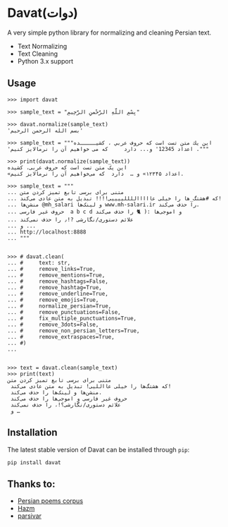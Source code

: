 Davat(دوات)
====

A very simple python library for normalizing and cleaning Persian text.

+ Text Normalizing
+ Text Cleaning
+ Python 3.x support


## Usage

```python3
>>> import davat

>>> sample_text = "بِسْمِ اللَّهِ الرَّحْمنِ الرَّحِيمِ"

>>> davat.normalize(sample_text)
'بسم الله الرحمن الرحیم'

>>> sample_text = """این یك متن تست است که حروف عربي ، کشیـــــده 
'اعداد 12345' و... دارد     که می خواهیم آن را نرمالایز کنیم ."""

>>> print(davat.normalize(sample_text))
این یک متن تست است که حروف عربی، کشیده
«اعداد ۱۲۳۴۵» و …  دارد  که می‌خواهیم آن را نرمالایز کنیم.

>>> sample_text = """
... متنی برای برسی تابع تمیز کردن متن
... که #هشتگ_ها را خیلی عاااااللللییییی!!!! تبدیل به متن عادی می‌کند!
... منشن‌ها @mh_salari و لینک‌ها www.mh-salari.ir را حذف می‌کند.
... حروف غیر فارسی  a b c d و اموجی‌ها :( 🐈‍ را حذف می‌کند
... علائم دستوری/نگارشی ?!٫ را حذف نمی‌کند
... و ...
... http://localhost:8888
... """


>>> # davat.clean(
... #     text: str,
... #     remove_links=True,
... #     remove_mentions=True,
... #     remove_hashtags=False,
... #     remove_hashtag=True,
... #     remove_underline=True,
... #     remove_emojis=True,
... #     normalize_persian=True,
... #     remove_punctuations=False,
... #     fix_multiple_punctuations=True,
... #     remove_3dots=False,
... #     remove_non_persian_letters=True,
... #     remove_extraspaces=True,
... #)
... 


>>> text = davat.clean(sample_text)
>>> print(text)
متنی برای برسی تابع تمیز کردن متن 
 که هشتگ‌ها را خیلی عااللیی! تبدیل به متن عادی می‌کند! 
 منشن‌ها و لینک‌ها را حذف می‌کند. 
 حروف غیر فارسی و اموجی‌ها را حذف می‌کند 
 علائم دستوری/نگارشی؟!، را حذف نمی‌کند 
 و …

```


## Installation
The latest stable version of Davat can be installed through `pip`:

	pip install davat


## Thanks to:
+ [Persian poems corpus](https://github.com/amnghd/Persian_poems_corpus/blob/master/pers_alphab.py)
+ [Hazm](https://github.com/sobhe/hazm/blob/master/hazm/Normalizer.py)
+ [parsivar](https://github.com/ICTRC/Parsivar/blob/master/parsivar/normalizer.py)
